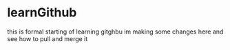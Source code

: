 # learnGithub

this is formal starting of learning gitghbu
im making some changes here and see how to pull and merge it 
